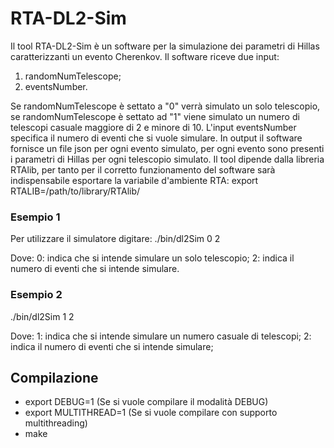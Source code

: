 # RTA-DL2-Sim
Il tool RTA-DL2-Sim è un software per la simulazione dei parametri di Hillas caratterizzanti un evento Cherenkov.
Il software riceve due input:
  1. randomNumTelescope;
  2. eventsNumber.

Se randomNumTelescope è settato a "0" verrà simulato un solo telescopio, se randomNumTelescope è settato ad "1" viene simulato un numero di telescopi casuale maggiore di 2 e minore di 10.
L'input eventsNumber specifica il numero di eventi che si vuole simulare.
In output il software fornisce un file json per ogni evento simulato, per ogni evento sono presenti i parametri di Hillas per ogni telescopio simulato.
Il tool dipende dalla libreria RTAlib, per tanto per il corretto funzionamento del software sarà indispensabile esportare la variabile d'ambiente RTA:
  export RTALIB=/path/to/library/RTAlib/


### Esempio 1
Per utilizzare il simulatore digitare:
  ./bin/dl2Sim 0 2

Dove:
  0: indica che si intende simulare un solo telescopio;
  2: indica il numero di eventi che si intende simulare.

### Esempio 2
  ./bin/dl2Sim 1 2

Dove:
  1: indica che si intende simulare un numero casuale di telescopi;
  2: indica il numero di eventi che si intende simulare;

## Compilazione
* export DEBUG=1  (Se si vuole compilare il modalità DEBUG)
* export MULTITHREAD=1  (Se si vuole compilare con supporto multithreading)
* make
